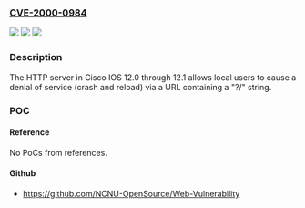 ### [CVE-2000-0984](https://cve.mitre.org/cgi-bin/cvename.cgi?name=CVE-2000-0984)
![](https://img.shields.io/static/v1?label=Product&message=n%2Fa&color=blue)
![](https://img.shields.io/static/v1?label=Version&message=n%2Fa&color=blue)
![](https://img.shields.io/static/v1?label=Vulnerability&message=n%2Fa&color=brighgreen)

### Description

The HTTP server in Cisco IOS 12.0 through 12.1 allows local users to cause a denial of service (crash and reload) via a URL containing a "?/" string.

### POC

#### Reference
No PoCs from references.

#### Github
- https://github.com/NCNU-OpenSource/Web-Vulnerability

